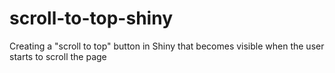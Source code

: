 # scroll-to-top-shiny
Creating a "scroll to top" button in Shiny that becomes visible when the user starts to scroll the page
